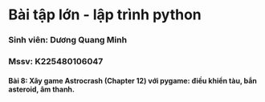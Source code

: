 # Bài tập lớn - lập trình python
### Sinh viên: Dương Quang Minh
### Mssv: K225480106047
#### Bài 8: Xây game Astrocrash (Chapter 12) với pygame: điều khiển tàu, bắn asteroid, âm thanh.
